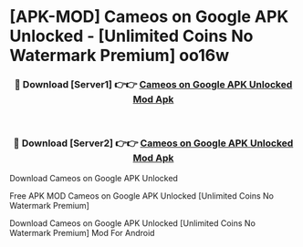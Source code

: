 # [APK-MOD] Cameos on Google APK Unlocked - [Unlimited Coins No Watermark Premium] oo16w



<div align="center">
<h3>🔴 Download [Server1] 👉👉 <a href="https://momento.my/?title=Cameos_on_Google_APK_Unlocked">Cameos on Google APK Unlocked Mod Apk</a></h3><br>

<h3>🔴 Download [Server2] 👉👉 <a href="https://momento.my/?title=Cameos_on_Google_APK_Unlocked">Cameos on Google APK Unlocked Mod Apk</a></h3>
</div>



Download Cameos on Google APK Unlocked 

Free APK MOD Cameos on Google APK Unlocked [Unlimited Coins No Watermark Premium]

Download Cameos on Google APK Unlocked [Unlimited Coins No Watermark Premium] Mod For Android

